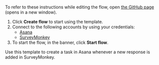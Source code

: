 To refer to these instructions while editing the flow, open [the GitHub page](https://github.com/ot4i/app-connect-templates/tree/master/resources/markdown/Add%20a%20card%20to%20a%20list%20in%20Trello%20whenever%20a%20new%20task%20is%20created%20in%20Asana_instructions.md) (opens in a new window).

1. Click **Create flow** to start using the template.
2. Connect to the following accounts by using your credentials:
   - [Asana](https://www.ibm.com/docs/en/app-connect/saas?topic=apps-asana) 
   - [SurveyMonkey](https://www.ibm.com/docs/en/app-connect/saas?topic=apps-surveymonkey)
3. To start the flow, in the banner, click **Start flow**.


Use this template to create a task in Asana whenever a new response is added in SurveyMonkey.
